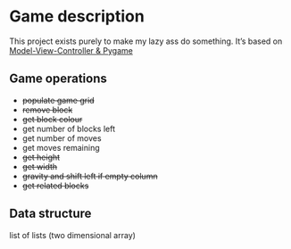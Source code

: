 # Game description

This project exists purely to make my lazy ass do something.
It’s based on [Model-View-Controller & Pygame](http://pyvideo.org/video/2287/model-view-controller-pygame)

## Game operations

  * ~~populate game grid~~
  * ~~remove block~~
  * ~~get block colour~~
  * get number of blocks left
  * get number of moves
  * get moves remaining
  * ~~get height~~
  * ~~get width~~
  * ~~gravity and shift left if empty column~~
  * ~~get related blocks~~

## Data structure

list of lists (two dimensional array)
